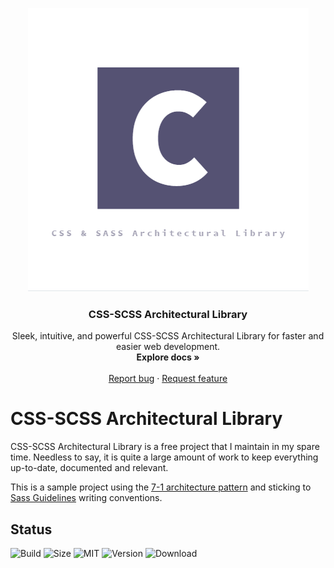 <p align="center">
   <img src="https://github.com/OnlineCoderbd/CSS-SCSS-Architectural-Library/blob/master/logo.png" alt="logo">
</p>

<h3 align="center">CSS-SCSS Architectural Library</h3>

<p align="center">
  Sleek, intuitive, and powerful CSS-SCSS Architectural Library for faster and easier web development.
  <br>
  <strong>Explore docs »</strong>
  <br>
  <br>
  <a href="https://github.com/OnlineCoderbd/CSS-SCSS-Architectural-Library/issues/new?template=bug.md">Report bug</a>
  ·
  <a href="https://github.com/OnlineCoderbd/CSS-SCSS-Architectural-Library/issues/new?template=feature.md&labels=feature">Request feature</a>
</p>

# CSS-SCSS Architectural Library

CSS-SCSS Architectural Library is a free project that I maintain in my spare time. Needless to say, it is quite a large amount of work to keep everything up-to-date, documented and relevant. 

This is a sample project using the [7-1 architecture pattern](https://sass-guidelin.es/#architecture) and sticking to [Sass Guidelines](https://sass-guidelin.es/) writing conventions.

## Status

![Build](https://img.shields.io/github/workflow/status/OnlineCoderbd/CSS-SCSS-Architectural-Library/Tests?style=for-the-badge)
![Size](https://img.shields.io/github/repo-size/OnlineCoderbd/CSS-SCSS-Architectural-Library?logo=github&style=for-the-badge)
![MIT](https://img.shields.io/github/license/OnlineCoderbd/CSS-SCSS-Architectural-Library?color=red&style=for-the-badge)
![Version](https://img.shields.io/github/v/release/OnlineCoderbd/CSS-SCSS-Architectural-Library?color=red&include_prereleases&label=beta&logo=github&style=for-the-badge)
![Download](https://img.shields.io/github/downloads/OnlineCoderbd/CSS-SCSS-Architectural-Library/total?color=gree&logo=github&style=for-the-badge)

